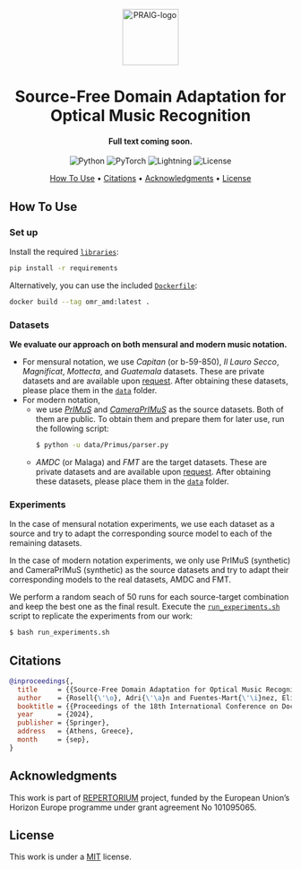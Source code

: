 <p align='center'>
  <a href='https://praig.ua.es/'><img src='https://i.imgur.com/Iu7CvC1.png' alt='PRAIG-logo' width='100'></a>
</p>

<h1 align='center'>Source-Free Domain Adaptation for Optical Music Recognition</h1>

<h4 align='center'>Full text coming soon<a href='' target='_blank'></a>.</h4>

<p align='center'>
  <img src='https://img.shields.io/badge/python-3.10.0-orange' alt='Python'>
  <img src='https://img.shields.io/badge/PyTorch-%23EE4C2C.svg?style=flat&logo=PyTorch&logoColor=white' alt='PyTorch'>
  <img src='https://img.shields.io/badge/-Lightning-792ee5?logo=pytorchlightning&logoColor=white' alt='Lightning'>
  <img src='https://img.shields.io/static/v1?label=License&message=MIT&color=blue' alt='License'>
</p>

<p align='center'>
  <!---<a href='#about'>About</a> •--->
  <a href='#how-to-use'>How To Use</a> •
  <a href='#citations'>Citations</a> •
  <a href='#acknowledgments'>Acknowledgments</a> •
  <a href='#license'>License</a>
</p>

<!---
## About
--->


## How To Use

### Set up

Install the required [`libraries`](requirements.txt):
```bash
pip install -r requirements
```

Alternatively, you can use the included [`Dockerfile`](Dockerfile):
```bash
docker build --tag omr_amd:latest .
```

### Datasets

**We evaluate our approach on both mensural and modern music notation.**
- For mensural notation, we use *Capitan* (or b-59-850), *Il Lauro Secco*, *Magnificat*, *Mottecta*, and *Guatemala* datasets. These are private datasets and are available upon [request](mailto:malfaro@dlsi.ua.es). After obtaining these datasets, please place them in the [`data`](data) folder.
- For modern notation, 
    - we use [*PrIMuS*](https://grfia.dlsi.ua.es/primus/) and [*CameraPrIMuS*](https://grfia.dlsi.ua.es/primus/) as the source datasets. Both of them are public. To obtain them and prepare them for later use, run the following script:
        ```bash 
        $ python -u data/Primus/parser.py
        ```
    - *AMDC* (or Malaga) and *FMT* are the target datasets. These are private datasets and are available upon [request](mailto:malfaro@dlsi.ua.es). After obtaining these datasets, please place them in the [`data`](data) folder. 


### Experiments

In the case of mensural notation experiments, we use each dataset as a source and try to adapt the corresponding source model to each of the remaining datasets.

In the case of modern notation experiments, we only use PrIMuS (synthetic) and CameraPrIMuS (synthetic) as the source datasets and try to adapt their corresponding models to the real datasets, AMDC and FMT.

We perform a random seach of 50 runs for each source-target combination and keep the best one as the final result. Execute the [`run_experiments.sh`](run_experiments.sh) script to replicate the experiments from our work:

```bash 
$ bash run_experiments.sh
```


## Citations

```bibtex
@inproceedings{,
  title     = {{Source-Free Domain Adaptation for Optical Music Recognition}},
  author    = {Rosell{\'\o}, Adri{\'\a}n and Fuentes-Mart{\'\i}nez, Eliseo and Alfaro-Contreras, Mar{\'\i}a and Rizo, David and Calvo-Zaragoza, Jorge},
  booktitle = {{Proceedings of the 18th International Conference on Document Analysis and Recognition}},
  year      = {2024},
  publisher = {Springer},
  address   = {Athens, Greece},
  month     = {sep},
}
```

## Acknowledgments

This work is part of [REPERTORIUM](https://odratek.com/project/repertorium/) project, funded by the European Union’s Horizon Europe programme under grant agreement No 101095065.


## License

This work is under a [MIT](LICENSE) license.
